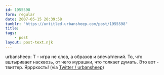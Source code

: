 ```yaml
---
id: 1955598
form: regular
date: 2007-05-15 20:39:58
tumblr: "https://untitled.urbansheep.com/post/1955598"
title:
tags:
    - post
layout: post-text.njk
---
```


<p>urbansheep: Т - игра не слов, а образов и впечатлений. То, что вштыривает насквозь, от чего мурашки, что толкает думать. Это вот - твиттер. Яррркость! (via <a href="http://twitter.com/urbansheep/statuses/65078422">Twitter / urbansheep</a>)</p>

